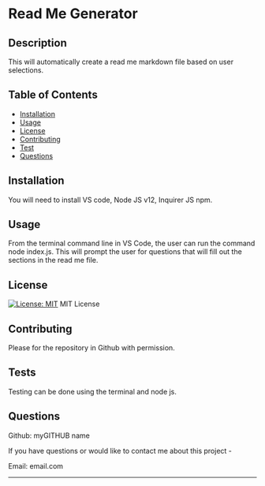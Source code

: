 # Read Me Generator
    
## Description 
    
This will automatically create a read me markdown file based on user selections.
    
## Table of Contents 
          
  * [Installation](#installation)
  * [Usage](#usage)
  * [License](#license)
  * [Contributing](#contributing)
  * [Test](#tests)
  * [Questions](#questions)
      
      
## Installation
      
You will need to install VS code, Node JS v12, Inquirer JS npm.
     

## Usage 
      
From the terminal command line in VS Code, the user can run the command node index.js.  This will prompt the user for questions that will fill out the sections in the read me file.
      
      
## License

[![License: MIT](https://img.shields.io/badge/License-MIT-yellow.svg)](https://opensource.org/licenses/MIT) MIT License

      
## Contributing
      
Please for the repository in Github with permission.

      
## Tests
      
Testing can be done using the terminal and node js.


## Questions

Github: myGITHUB name
      
If you have questions or would like to contact me about this project - 

Email: email.com
      
      
---

